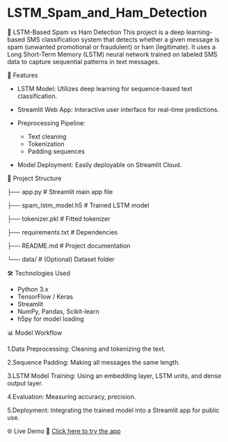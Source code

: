 # LSTM_Spam_and_Ham_Detection

📩 LSTM-Based Spam vs Ham Detection
This project is a deep learning-based SMS classification system that detects whether a given message is spam (unwanted promotional or fraudulent) or ham (legitimate).
It uses a Long Short-Term Memory (LSTM) neural network trained on labeled SMS data to capture sequential patterns in text messages.

🚀 Features
* LSTM Model: Utilizes deep learning for sequence-based text classification.
* Streamlit Web App: Interactive user interface for real-time predictions.

* Preprocessing Pipeline:
  - Text cleaning
  - Tokenization
  - Padding sequences
- Model Deployment: Easily deployable on Streamlit Cloud.

📂 Project Structure

├── app.py                  # Streamlit main app file

├── spam_lstm_model.h5      # Trained LSTM model

├── tokenizer.pkl           # Fitted tokenizer

├── requirements.txt        # Dependencies

├── README.md               # Project documentation

└── data/                   # (Optional) Dataset folder


🛠️ Technologies Used
 - Python 3.x
 - TensorFlow / Keras
 - Streamlit
 - NumPy, Pandas, Scikit-learn
 - h5py for model loading

📊 Model Workflow

1.Data Preprocessing: Cleaning and tokenizing the text.

2.Sequence Padding: Making all messages the same length.

3.LSTM Model Training: Using an embedding layer, LSTM units, and dense output layer.

4.Evaluation: Measuring accuracy, precision.

5.Deployment: Integrating the trained model into a Streamlit app for public use.

🌐 Live Demo
🔗 [Click here to try the app
](https://lstmspamandhamdetection-8rwhaeec2wlatzeascuxtd.streamlit.app/)
